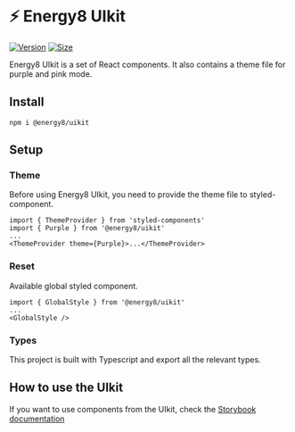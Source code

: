 # ⚡ Energy8 UIkit

[![Version](https://img.shields.io/npm/v/@energy8/uikit)](https://www.npmjs.com/package/@energy8/uikit) [![Size](https://img.shields.io/bundlephobia/min/@energy8/uikit)](https://www.npmjs.com/package/@energy8/uikit)

Energy8 UIkit is a set of React components. It also contains a theme file for purple and pink mode.

## Install

`npm i @energy8/uikit`

## Setup

### Theme

Before using Energy8 UIkit, you need to provide the theme file to styled-component.

```
import { ThemeProvider } from 'styled-components'
import { Purple } from '@energy8/uikit'
...
<ThemeProvider theme={Purple}>...</ThemeProvider>
```

### Reset

Available global styled component.

```
import { GlobalStyle } from '@energy8/uikit'
...
<GlobalStyle />
```

### Types

This project is built with Typescript and export all the relevant types.

## How to use the UIkit

If you want to use components from the UIkit, check the [Storybook documentation](https://627f725d1ff192004a269462-fyuhxspetg.chromatic.com/)